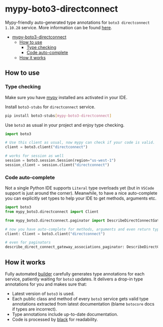 # mypy-boto3-directconnect

Mypy-friendly auto-generated type annotations for `boto3 directconnect 1.10.28` service.
More information can be found [here](https://github.com/vemel/mypy_boto3).

- [mypy-boto3-directconnect](#mypy-boto3-directconnect)
  - [How to use](#how-to-use)
    - [Type checking](#type-checking)
    - [Code auto-complete](#code-auto-complete)
  - [How it works](#how-it-works)

## How to use

### Type checking

Make sure you have [mypy](https://github.com/python/mypy) installed ans activated in your IDE.

Install `boto3-stubs` for `directconnect` service.

```bash
pip install boto3-stubs[mypy-boto3-directconnect]
```

Use `boto3` as usual in your project and enjoy type checking.

```python
import boto3

# Use this client as usual, now mypy can check if your code is valid.
client = boto3.client("directconnect")

# works for session as well
session = boto3.session.Session(region="us-west-1")
session_client = session.client("directconnect")

```

### Code auto-complete

Not a single Python IDE supports `Literal` type overloads yet (but in `VSCode` support is just around the corner).
Meanwhile, to have a nice auto-complete you can explicitly set types to help your IDE to get methods, arguments etc.

```python
import boto3
from mypy_boto3.directconnect import Client

from mypy_boto3.directconnect.paginator import DescribeDirectConnectGatewayAssociationsPaginator

# now you have auto-complete for methods, arguments and even return types
client: Client = boto3.client("directconnect")

# even for paginators
describe_direct_connect_gateway_associations_paginator: DescribeDirectConnectGatewayAssociationsPaginator = client.get_paginator("describe_direct_connect_gateway_associations")
```

## How it works

Fully automated [builder](https://github.com/vemel/mypy_boto3) carefully generates
type annotations for each service, patiently waiting for `boto3` updates. It delivers
a drop-in type annotations for you and makes sure that:

- Latest version of `boto3` is used.
- Each public class and method of every `boto3` service gets valid type annotations
  extracted from latest documentation (blame `botocore` docs if types are incorrect).
- Type annotations include up-to-date documentation.
- Code is processed by [black](https://github.com/psf/black) for readability.